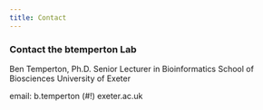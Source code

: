 ```yaml
---
title: Contact
---
```



### Contact the btemperton Lab

Ben Temperton, Ph.D.
Senior Lecturer in Bioinformatics
School of Biosciences
University of Exeter

email: b.temperton (#!) exeter.ac.uk

